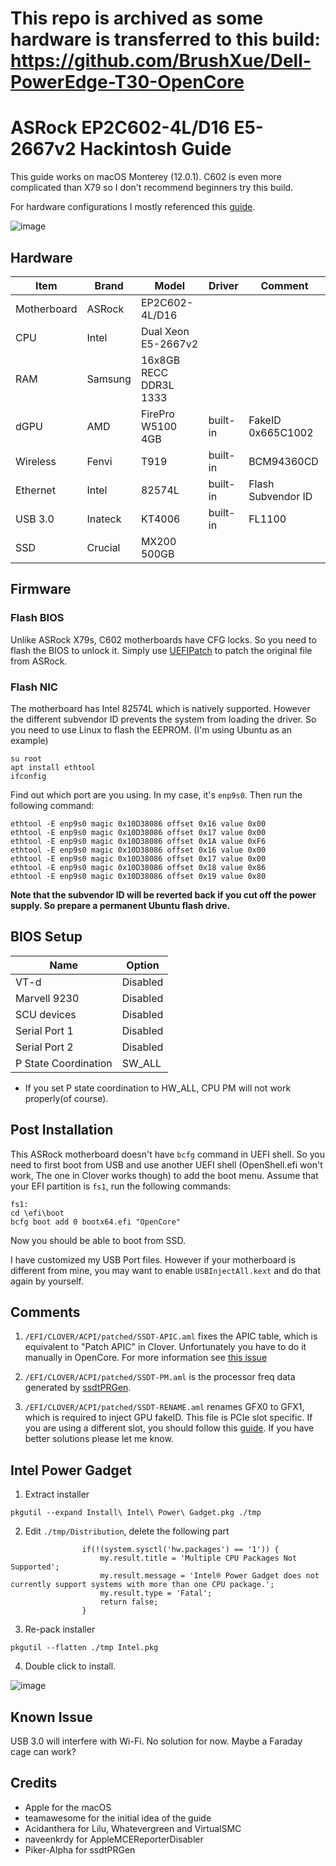 # This repo is archived as some hardware is transferred to this build: https://github.com/BrushXue/Dell-PowerEdge-T30-OpenCore

# ASRock  EP2C602-4L/D16 E5-2667v2 Hackintosh Guide

This guide works on macOS Monterey (12.0.1). C602 is even more complicated than X79 so I don't recommend beginners try this build.

For hardware configurations I mostly referenced this [guide](https://www.tonymacx86.com/threads/guide-asrock-rack-ep2c602.289060/).

![image](ScreenShot.png)

## Hardware
| Item | Brand | Model | Driver | Comment |
|-----|-----|-----|-----|-----|
| Motherboard | ASRock | EP2C602-4L/D16 | | |
| CPU | Intel | Dual Xeon E5-2667v2 | | |
| RAM | Samsung | 16x8GB RECC DDR3L 1333 | | |
| dGPU | AMD | FirePro W5100 4GB | built-in | FakeID 0x665C1002 |
| Wireless | Fenvi| T919 | built-in | BCM94360CD |
| Ethernet | Intel | 82574L | built-in | Flash Subvendor ID|
| USB 3.0 | Inateck | KT4006 | built-in | FL1100 |
| SSD | Crucial | MX200 500GB | | |

## Firmware
### Flash BIOS
Unlike ASRock X79s, C602 motherboards have CFG locks. So you need to flash the BIOS to unlock it. Simply use [UEFIPatch](https://github.com/LongSoft/UEFITool/releases) to patch the original file from ASRock.
### Flash NIC
The motherboard has Intel 82574L which is natively supported. However the different subvendor ID prevents the system from loading the driver. So you need to use Linux to flash the EEPROM. (I'm using Ubuntu as an example)
```
su root
apt install ethtool
ifconfig
```
Find out which port are you using. In my case, it's `enp9s0`. Then run the following command:
```
ethtool -E enp9s0 magic 0x10D38086 offset 0x16 value 0x00
ethtool -E enp9s0 magic 0x10D38086 offset 0x17 value 0x00
ethtool -E enp9s0 magic 0x10D38086 offset 0x1A value 0xF6
ethtool -E enp9s0 magic 0x10D38086 offset 0x16 value 0x00
ethtool -E enp9s0 magic 0x10D38086 offset 0x17 value 0x00
ethtool -E enp9s0 magic 0x10D38086 offset 0x18 value 0x86
ethtool -E enp9s0 magic 0x10D38086 offset 0x19 value 0x80
```
**Note that the subvendor ID will be reverted back if you cut off the power supply. So prepare a permanent Ubuntu flash drive.**
## BIOS Setup
| Name | Option |
| --- | --- |
| VT-d | Disabled |
| Marvell 9230 | Disabled |
| SCU devices | Disabled |
| Serial Port 1 | Disabled |
| Serial Port 2 | Disabled |
| P State Coordination | SW_ALL |

* If you set P state coordination to HW_ALL, CPU PM will not work properly(of course).
## Post Installation
This ASRock motherboard doesn't have `bcfg` command in UEFI shell. So you need to first boot from USB and use another UEFI shell (OpenShell.efi won't work, The one in Clover works though) to add the boot menu. Assume that your EFI partition is `fs1`, run the following commands:
```
fs1:
cd \efi\boot
bcfg boot add 0 bootx64.efi "OpenCore"
```
Now you should be able to boot from SSD.

I have customized my USB Port files. However if your motherboard is different from mine, you may want to enable `USBInjectAll.kext` and do that again by yourself.

## Comments
1. `/EFI/CLOVER/ACPI/patched/SSDT-APIC.aml` fixes the APIC table, which is equivalent to "Patch APIC" in Clover. Unfortunately you have to do it manually in OpenCore. For more information see [this issue](https://github.com/dortania/bugtracker/issues/48)

2. `/EFI/CLOVER/ACPI/patched/SSDT-PM.aml` is the processor freq data generated by [ssdtPRGen](https://github.com/Piker-Alpha/ssdtPRGen.sh).

3. `/EFI/CLOVER/ACPI/patched/SSDT-RENAME.aml` renames GFX0 to GFX1, which is required to inject GPU fakeID. This file is PCIe slot specific. If you are using a different slot, you should follow this [guide](https://www.tonymacx86.com/threads/black-screen-with-macpro-6-1-or-imac-15-or-imac-17-system-definition.183113/). If you have better solutions please let me know.

## Intel Power Gadget
1. Extract installer
```
pkgutil --expand Install\ Intel\ Power\ Gadget.pkg ./tmp
```
2. Edit `./tmp/Distribution`, delete the following part
```
                if(!(system.sysctl('hw.packages') == '1')) {
                    my.result.title = 'Multiple CPU Packages Not Supported';
                    my.result.message = 'Intel® Power Gadget does not currently support systems with more than one CPU package.';
                    my.result.type = 'Fatal';
                    return false;
                }
```
3. Re-pack installer
```
pkgutil --flatten ./tmp Intel.pkg
```
4. Double click to install.

![image](Intel.png)
## Known Issue
USB 3.0 will interfere with Wi-Fi. No solution for now. Maybe a Faraday cage can work?

## Credits
- Apple for the macOS
- teamawesome for the initial idea of the guide
- Acidanthera for Lilu, Whatevergreen and VirtualSMC
- naveenkrdy for AppleMCEReporterDisabler
- Piker-Alpha for ssdtPRGen
